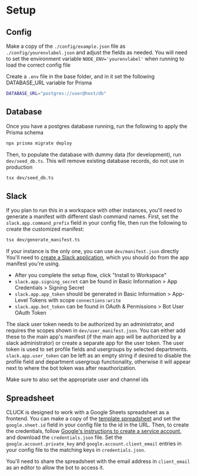# Setup

## Config

Make a copy of the `./config/example.json` file as `./config/yourenvlabel.json` and adjust the fields as needed. You will need to set the environment variable `NODE_ENV='yourenvlabel'` when running to load the correct config file

Create a `.env` file in the base folder, and in it set the following DATABASE_URL variable for Prisma

```bash
DATABASE_URL="postgres://user@host/db"
```

## Database

Once you have a postgres database running, run the following to apply the Prisma schema

```bash
npx prisma migrate deploy
```

Then, to populate the database with dummy data (for development), run `dev/seed_db.ts`. This will remove existing database records, do not use in production

```bash
tsx dev/seed_db.ts
```

## Slack

If you plan to run this in a workspace with other instances, you'll need to generate a manifest with different slash command names. First, set the `slack.app.command_prefix` field in your config file, then run the following to create the customized manifest:

```bash
tsx dev/generate_manifest.ts
```

If your instance is the only one, you can use `dev/manifest.json` directly
You'll need to [create a Slack application](https://api.slack.com/apps), which you should do from the app manifest you're using.

- After you complete the setup flow, click "Install to Workspace"
- `slack.app.signing_secret` can be found in Basic Information > App Credentials > Signing Secret
- `slack.app.app_token` should be generated in Basic Information > App-Level Tokens with scope `connections:write`
- `slack.app.bot_token` can be found in OAuth & Permissions > Bot User OAuth Token

The slack user token needs to be authorized by an administrator, and requires the scopes shown in `dev/user_manifest.json`. You can either add these to the main app's manifest (if the main app will be authorized by a slack administrator) or create a separate app for the user token. The user token is used to set profile fields and usergroups by selected departments.
`slack.app.user_token` can be left as an empty string if desired to disable the profile field and department usergroup functionality, otherwise it will appear next to where the bot token was after reauthorization.

Make sure to also set the appropriate user and channel ids

## Spreadsheet

CLUCK is designed to work with a Google Sheets spreadsheet as a frontend. You can make a copy of the [template spreadsheet](https://docs.google.com/spreadsheets/d/1p18eJW29CzLn-zZKBKm-OOM6BtR-oLlrZVfNJtNPl9A/copy) and set the `google.sheet.id` field in your config file to the id in the URL.
Then, to create the credentials, follow [Google's instructions to create a service account](https://developers.google.com/workspace/guides/create-credentials#service-account), and download the `credentials.json` file. Set the `google.account.private_key` and `google.account.client_email` entries in your config file to the matching keys in `credentials.json`.

You'll need to share the spreadsheet with the email address in `client_email` as an editor to allow the bot to access it.
